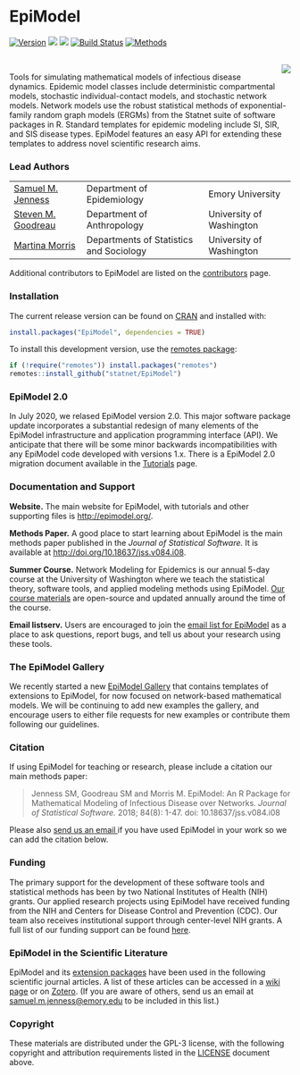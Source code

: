 EpiModel
===============

[![Version](http://img.shields.io/badge/Version-2.0.2-orange.svg?style=flat)](https://github.com/statnet/EpiModel/releases/tag/v2.0.2)
[![](http://cranlogs.r-pkg.org/badges/EpiModel?color=yellow)](http://cran.rstudio.com/web/packages/EpiModel/index.html)
[![](http://cranlogs.r-pkg.org/badges/grand-total/EpiModel?color=blue)](http://cran.rstudio.com/web/packages/EpiModel/index.html)
[![Build Status](https://travis-ci.org/statnet/EpiModel.svg?branch=master)](https://travis-ci.org/statnet/EpiModel)
[![Methods](https://img.shields.io/badge/docs-Methods-943ad8.svg)](http://doi.org/10.18637/jss.v084.i08)

<br>
<img align="right" src="http://www.epimodel.org/movie.gif">

Tools for simulating mathematical models of infectious disease dynamics. Epidemic model classes include deterministic compartmental models, stochastic individual-contact models, and stochastic network models. Network models use the robust statistical methods of exponential-family random graph models (ERGMs) from the Statnet suite of software packages in R. Standard templates for epidemic modeling include SI, SIR, and SIS disease types. EpiModel features an easy API for extending these templates to address novel scientific research aims.

### Lead Authors
<table>
  <tr>
    <td><a href="http://samueljenness.org/" target="_blank">Samuel M. Jenness</a></th>
    <td>Department of Epidemiology</th>
    <td>Emory University</th>
  </tr>
  <tr>
    <td><a href="http://faculty.washington.edu/goodreau/" target="_blank">Steven M. Goodreau</a></td>
    <td>Department of Anthropology</td>
    <td>University of Washington</td>
  </tr>
  <tr>
    <td><a href="http://faculty.washington.edu/morrism/" target="_blank">Martina Morris</a></td>
    <td>Departments of Statistics and Sociology</td>
    <td>University of Washington</td>
  </tr>
</table>

Additional contributors to EpiModel are listed on the [contributors](https://github.com/statnet/EpiModel/graphs/contributors) page.


### Installation
The current release version can be found on <a href="http://cran.r-project.org/web/packages/EpiModel/index.html" target="_blank">CRAN</a> and installed with:
```r
install.packages("EpiModel", dependencies = TRUE)
```

To install this development version, use the <a href="https://github.com/r-lib/remotes" target="_blank">remotes package</a>:
```r
if (!require("remotes")) install.packages("remotes")
remotes::install_github("statnet/EpiModel")
```

### EpiModel 2.0

In July 2020, we relased EpiModel version 2.0. This major software package update incorporates a substantial redesign of many elements of the EpiModel infrastructure and application programming interface (API). We anticipate that there will be some minor backwards incompatibilities with any EpiModel code developed with versions 1.x. There is a EpiModel 2.0 migration document available in the <a href="http://www.epimodel.org/tut.html" target="_blank"> Tutorials</a> page.


### Documentation and Support

**Website.** The main website for EpiModel, with tutorials and other supporting files is <a href="http://epimodel.org/" target="_blank">http://epimodel.org/</a>.

**Methods Paper.** A good place to start learning about EpiModel is the main methods paper published in the *Journal of Statistical Software.* It is available at <a href="http://doi.org/10.18637/jss.v084.i08" target="_blank">http://doi.org/10.18637/jss.v084.i08</a>.

**Summer Course.** Network Modeling for Epidemics is our annual 5-day course at the University of Washington where we teach the statistical theory, software tools, and applied modeling methods using EpiModel. <a href="http://statnet.github.io/nme/" target="_blank">Our course materials</a> are open-source and updated annually around the time of the course.

**Email listserv.** Users are encouraged to join the <a href="http://mailman11.u.washington.edu/mailman/listinfo/epimodel" target="_blank">email list for EpiModel</a> as a place to ask questions, report bugs, and tell us about your research using these tools.


### The EpiModel Gallery
We recently started a new <a href="https://github.com/statnet/EpiModel-Gallery" target="_blank">EpiModel Gallery</a> that contains templates of extensions to EpiModel, for now focused on network-based mathematical models. We will be continuing to add new examples the gallery, and encourage users to either file requests for new examples or contribute them following our guidelines.

### Citation
If using EpiModel for teaching or research, please include a citation our main methods paper:

> Jenness SM, Goodreau SM and Morris M. EpiModel: An R Package for Mathematical Modeling of Infectious Disease over Networks. *Journal of Statistical Software.* 2018; 84(8): 1-47. doi: 10.18637/jss.v084.i08

Please also <a href="mailto:samuel.m.jenness@emory.edu?Subject=We Used EpiModel in Our Study!" target="_top">send us an email </a> if you have used EpiModel in your work so we can add the citation below.

### Funding
The primary support for the development of these software tools and statistical methods has been by two National Institutes of Health (NIH) grants. Our applied research projects using EpiModel have received funding from the NIH and Centers for Disease Control and Prevention (CDC). Our team also receives institutional support through center-level NIH grants. A full list of our funding support can be found [here](https://github.com/statnet/EpiModel/wiki/EpiModel-Funding).


### EpiModel in the Scientific Literature

EpiModel and its [extension packages](https://github.com/statnet/EpiModelHIV) have been used in the following scientific journal articles. A list of these articles can be accessed in a [wiki page](https://github.com/statnet/EpiModel/wiki/EpiModel-in-the-Scientific-Literature) or on [Zotero](https://www.zotero.org/groups/2486200/epimodel_literature/library). (If you are aware of others, send us an email at samuel.m.jenness@emory.edu to be included in this list.)


### Copyright
These materials are distributed under the GPL-3 license, with the following copyright and attribution requirements listed in the [LICENSE](https://github.com/statnet/EpiModel/blob/master/LICENSE.md) document above.
